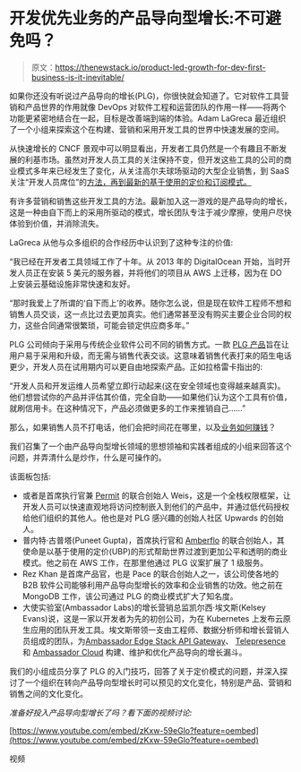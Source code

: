 # 开发优先业务的产品导向型增长:不可避免吗？

> 原文：<https://thenewstack.io/product-led-growth-for-dev-first-business-is-it-inevitable/>

如果你还没有听说过产品导向的增长(PLG)，你很快就会知道了。它对软件工具营销和产品世界的作用就像 DevOps 对软件工程和运营团队的作用一样——将两个功能更紧密地结合在一起，目标是改善端到端的体验。Adam LaGreca 最近组织了一个小组来探索这个在构建、营销和采用开发工具的世界中快速发展的空间。

从快速增长的 CNCF 景观中可以明显看出，开发者工具仍然是一个有趣且不断发展的利基市场。虽然对开发人员工具的关注保持不变，但开发这些工具的公司的商业模式多年来已经发生了变化，从关注高尔夫球场驱动的大型企业销售，到 SaaS 关注“开发人员席位”的[方法，再到最新的基于使用的定价和订阅模式。](https://thenewstack.io/the-growing-security-risk-of-shadow-saas-integrations/)

有许多营销和销售这些开发工具的方法。最新加入这一游戏的是产品导向的增长，这是一种由自下而上的采用所驱动的模式，增长团队专注于减少摩擦，使用户尽快体验到价值，并消除流失。

LaGreca 从他与众多组织的合作经历中认识到了这种专注的价值:

“我已经在开发者工具领域工作了十年。从 2013 年的 DigitalOcean 开始，当时开发人员正在安装 5 美元的服务器，并将他们的项目从 AWS 上迁移，因为在 DO 上安装云基础设施非常快速和友好。

“那时我爱上了所谓的‘自下而上’的收养。随你怎么说，但是现在软件工程师不想和销售人员交谈，这一点比过去更加真实。他们通常甚至没有购买主要企业合同的权力，这些合同通常很繁琐，可能会锁定供应商多年。”

PLG 公司倾向于采用与传统企业软件公司不同的销售方式。一款 [PLG 产品](https://thenewstack.io/entrepreneurship-for-engineers-achieving-product-led-growth/)旨在让用户易于采用和升级，而无需与销售代表交谈。这意味着销售代表打来的陌生电话更少，开发人员在试用期内可以更自由地探索产品。正如拉格雷卡指出的:

“开发人员和开发运维人员希望立即行动起来(这在安全领域也变得越来越真实)。他们想尝试你的产品并评估其价值，完全自助——如果他们认为这个工具有价值，就刷信用卡。在这种情况下，产品必须做更多的工作来推销自己……”

那么，如果销售人员不打电话，他们会把时间花在哪里，以及[业务如何赚钱](https://thenewstack.io/options-for-monetizing-your-open-source-project/)？

我们召集了一个由产品导向型增长领域的思想领袖和实践者组成的小组来回答这个问题，并弄清什么是炒作，什么是可操作的。

该面板包括:

*   或者是首席执行官兼 [Permit](http://www.permit.io) 的联合创始人 Weis，这是一个全栈权限框架，让开发人员可以快速直观地将访问控制嵌入到他们的产品中，并通过低代码授权给他们组织的其他人。他也是对 PLG 感兴趣的创始人社区 Upwards 的创始人。
*   普内特·古普塔(Puneet Gupta)，首席执行官和 [Amberflo](http://www.amberflo.io) 的联合创始人，其使命是以基于使用的定价(UBP)的形式帮助世界过渡到更加公平和透明的商业模式。他之前在 AWS 工作，在那里他通过 PLG 议案扩展了 1 级服务。
*   Rez Khan 是首席产品官，也是 Pace 的联合创始人之一，该公司使各地的 B2B 软件公司能够利用产品导向型增长的效率和企业销售的功效。他之前在 MongoDB 工作，该公司通过 PLG 的商业模式扩大了知名度。
*   大使实验室(Ambassador Labs)的增长营销总监凯尔西·埃文斯(Kelsey Evans)说，这是一家以开发者为先的初创公司，为在 Kubernetes 上发布云原生应用的团队开发工具。埃文斯带领一支由工程师、数据分析师和增长营销人员组成的团队，为[Ambassador Edge Stack API Gateway](https://www.getambassador.io/products/edge-stack/api-gateway/)、 [Telepresence](https://www.getambassador.io/products/telepresence/) 和 [Ambassador Cloud](https://www.getambassador.io/products/ambassador-cloud/) 构建、维护和优化产品导向的增长漏斗。

我们的小组成员分享了 PLG 的入门技巧，回答了关于定价模式的问题，并深入探讨了一个组织在转向产品导向型增长时可以预见的文化变化，特别是产品、营销和销售之间的文化变化。

*准备好投入产品导向型增长了吗？看下面的视频讨论:*

[https://www.youtube.com/embed/zKxw-59eGlo?feature=oembed](https://www.youtube.com/embed/zKxw-59eGlo?feature=oembed)

视频

<svg xmlns:xlink="http://www.w3.org/1999/xlink" viewBox="0 0 68 31" version="1.1"><title>Group</title> <desc>Created with Sketch.</desc></svg>